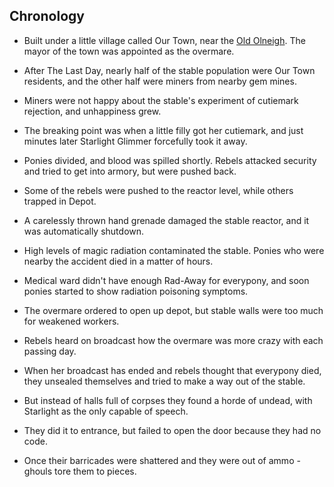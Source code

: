 ## Chronology ##
+ Built under a little village called Our Town, near the [Old Olneigh]. The mayor of the town was appointed as the overmare.

+ After The Last Day, nearly half of the stable population were Our Town residents, and the other half were miners from nearby gem mines.

+ Miners were not happy about the stable's experiment of cutiemark rejection, and unhappiness grew.

+ The breaking point was when a little filly got her cutiemark, and just minutes later Starlight Glimmer forcefully took it away.

+ Ponies divided, and blood was spilled shortly. Rebels attacked security and tried to get into armory, but were pushed back.

+ Some of the rebels were pushed to the reactor level, while others trapped in Depot.

+ A carelessly thrown hand grenade damaged the stable reactor, and it was automatically shutdown.

+ High levels of magic radiation contaminated the stable. Ponies who were nearby the accident died in a matter of hours.

+ Medical ward didn't have enough Rad-Away for everypony, and soon ponies started to show radiation poisoning symptoms.

+ The overmare ordered to open up depot, but stable walls were too much for weakened workers.

+ Rebels heard on broadcast how the overmare was more crazy with each passing day.

+ When her broadcast has ended and rebels thought that everypony died, they unsealed themselves and tried to make a way out of the stable.

+ But instead of halls full of corpses they found a horde of undead, with Starlight as the only capable of speech.

+ They did it to entrance, but failed to open the door because they had no code.

+ Once their barricades were shattered and they were out of ammo - ghouls tore them to pieces.

[Old Olneigh]: https://falloutequestria.fandom.com/wiki/Old_Olneigh
